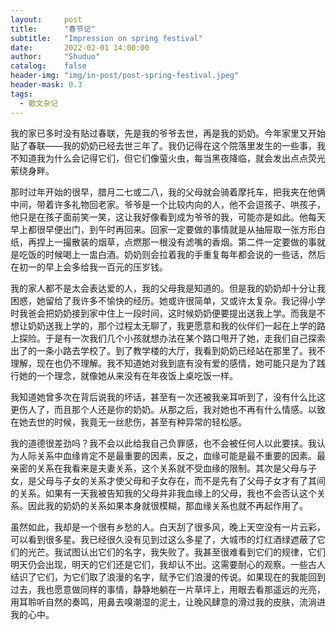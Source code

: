 ```yaml
---
layout:     post
title:      "春节记"
subtitle:   "Impression on spring festival"
date:       2022-02-01 14:00:00
author:     "Shuduo"
catalog:    false
header-img: "img/in-post/post-spring-festival.jpeg"
header-mask: 0.3
tags:
  - 散文杂记
---
```


我的家已多时没有贴过春联，先是我的爷爷去世，再是我的奶奶。今年家里又开始贴了春联——我的奶奶已经去世三年了。我仍记得在这个院落里发生的一些事，我不知道我为什么会记得它们，但它们像萤火虫，每当黑夜降临，就会发出点点荧光萦绕身畔。

那时过年开始的很早，腊月二七或二八，我的父母就会骑着摩托车，把我夹在他俩中间，带着许多礼物回老家。爷爷是一个比较内向的人，他不会逗孩子、哄孩子，他只是在孩子面前笑一笑，这让我好像看到成为爷爷的我，可能亦是如此。他每天早上都很早便出门，到午时再回来。回家一定要做的事情就是从抽屉取一张方形白纸，再捏上一撮散装的烟草，点燃那一根没有滤嘴的香烟。第二件一定要做的事就是吃饭的时候喝上一盅白酒。奶奶则会拉着我的手重复每年都会说的一些话，然后在初一的早上会多给我一百元的压岁钱。

我的家人都不是太会表达爱的人，我的父母我是知道的。但是我的奶奶却十分让我困惑，她留给了我许多不愉快的经历。她或许很简单，又或许太复杂。我记得小学时我爸会把奶奶接到家中住上一段时间，这时候奶奶便要提出送我上学。而我是不想让奶奶送我上学的，那个过程太无聊了，我更愿意和我的伙伴们一起在上学的路上探险。于是有一次我们几个小孩就想办法在某个路口甩开了她，走我们自己探索出了的一条小路去学校了。到了教学楼的大厅，我看到奶奶已经站在那里了。我不理解，现在也仍不理解。我不知道她对我到底有没有爱的感情，她可能只是为了践行她的一个理念，就像她从来没有在年夜饭上桌吃饭一样。

我知道她曾多次在背后说我的坏话，甚至有一次还被我亲耳听到了，没有什么比这更伤人了，而且那个人还是你的奶奶。从那之后，我对她也不再有什么情感。以致在她去世的时候，我竟无一丝悲伤，甚至有种异常的轻松感。

我的道德很差劲吗？我不会以此给我自己负罪感，也不会被任何人以此要挟。我认为人际关系中血缘肯定不是最重要的因素，反之，血缘可能是最不重要的因素。最亲密的关系在我看来是夫妻关系，这个关系就不受血缘的限制。其次是父母与子女，是父母与子女的关系才使父母和子女存在，而不是先有了父母子女才有了其间的关系。如果有一天我被告知我的父母并非我血缘上的父母，我也不会否认这个关系。因此我的奶奶的关系如果本身就很模糊，那血缘关系也就不再起作用了。
 
虽然如此，我却是一个很有乡愁的人。白天刮了很多风，晚上天空没有一片云彩，可以看到很多星。我已经很久没有见到过这么多星了，大城市的灯红酒绿遮蔽了它们的光芒。我试图认出它们的名字，我失败了。我甚至很难看到它们的规律，它们明天仍会出现，明天的它们还是它们，我却认不出。这需要耐心的观察。一些古人结识了它们，为它们取了浪漫的名字，赋予它们浪漫的传说。如果现在的我能回到过去，我也愿意做同样的事情，静静地躺在一片草坪上，用眼去看那遥远的光亮，用耳聆听自然的奏鸣，用鼻去嗅潮湿的泥土，让晚风肆意的滑过我的皮肤，流淌进我的心中。

